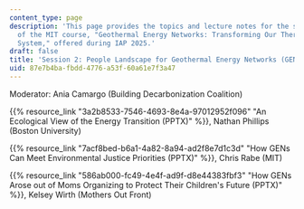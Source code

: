 ```yaml
---
content_type: page
description: 'This page provides the topics and lecture notes for the second session
  of the MIT course, "Geothermal Energy Networks: Transforming Our Thermal Energy
  System," offered during IAP 2025.'
draft: false
title: 'Session 2: People Landscape for Geothermal Energy Networks (GENs)'
uid: 87e7b4ba-fbdd-4776-a53f-60a61e7f3a47
---
```

Moderator: Ania Camargo (Building Decarbonization Coalition)

{{% resource_link "3a2b8533-7546-4693-8e4a-97012952f096" "An Ecological View of the Energy Transition (PPTX)" %}}, Nathan Phillips (Boston University)

{{% resource_link "7acf8bed-b6a1-4a82-8a94-ad2f8e7d1c3d" "How GENs Can Meet Environmental Justice Priorities (PPTX)" %}}, Chris Rabe (MIT)

{{% resource_link "586ab000-fc49-4e4f-ad9f-d8e44383fbf3" "How GENs Arose out of Moms Organizing to Protect Their Children's Future (PPTX)" %}}, Kelsey Wirth (Mothers Out Front)